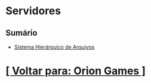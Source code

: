 # Servidores

## Sumário

- [Sistema Hierárquico de Arquivos](./2-sistema-hierarquico-arquivos/1-sistema-hierarquico-arquivos.md)

# [[ Voltar para: Orion Games ]](../orion-games.md)
